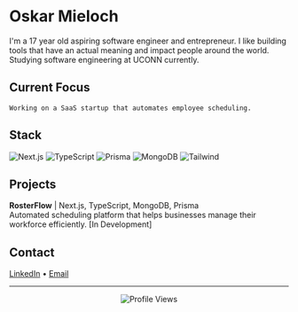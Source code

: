 # Oskar Mieloch

I'm a 17 year old aspiring software engineer and entrepreneur. I like building tools that have an actual meaning and impact people around the world. Studying software engineering at UCONN currently.

## Current Focus
```
Working on a SaaS startup that automates employee scheduling.
```

## Stack
![Next.js](https://img.shields.io/badge/-Next.js-000000?style=flat-square&logo=next.js&logoColor=white)
![TypeScript](https://img.shields.io/badge/-TypeScript-3178C6?style=flat-square&logo=typescript&logoColor=white)
![Prisma](https://img.shields.io/badge/-Prisma-2D3748?style=flat-square&logo=prisma&logoColor=white)
![MongoDB](https://img.shields.io/badge/-MongoDB-47A248?style=flat-square&logo=mongodb&logoColor=white)
![Tailwind](https://img.shields.io/badge/-Tailwind-38B2AC?style=flat-square&logo=tailwind-css&logoColor=white)

## Projects

**RosterFlow** | Next.js, TypeScript, MongoDB, Prisma  
Automated scheduling platform that helps businesses manage their workforce efficiently.
[In Development]

## Contact

[LinkedIn](https://linkedin.com/in/oskar-mieloch-475486323/) • 
[Email](mailto:mieloch.678@gmail.com)

---

<div align="center">

![Profile Views](https://komarev.com/ghpvc/?username=oskarmp&color=grey&style=flat-square)

</div>
